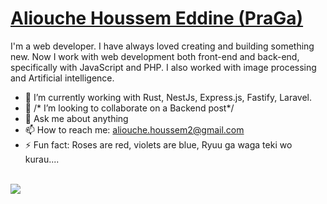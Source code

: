 # [Aliouche Houssem Eddine (PraGa)](https://oxpraga.github.io/)

I'm a web developer. I have always loved creating and building something new. Now I work with web development both front-end and back-end, specifically with JavaScript and PHP. I also worked with image processing and Artificial intelligence.

- 🌱 I’m currently working with Rust, NestJs, Express.js, Fastify, Laravel. 
- 👯 /* I’m looking to collaborate on a Backend post*/
- 💬 Ask me about anything
- 📫 How to reach me: aliouche.houssem2@gmail.com
- ⚡ Fun fact: Roses are red, violets are blue, Ryuu ga waga teki wo kurau....

<br>


<img src="https://github-readme-stats.vercel.app/api?username=oxpraga&show_icons=true&icon_color=ffc107&text_color=ffffff&title_color=ffc107&bg_color=1c1c1c&border_color=543f00" />

<!--
**oxPraGa/oxPraGa** is a ✨ _special_ ✨ repository because its `README.md` (this file) appears on your GitHub profile.

Here are some ideas to get you started:

- 🔭 I’m currently working on ...
- 🌱 I’m currently learning ...
- 👯 I’m looking to collaborate on ...
- 🤔 I’m looking for help with ...
- 💬 Ask me about ...
- 📫 How to reach me: ...
- 😄 Pronouns: ...
- ⚡ Fun fact: ...
-->
